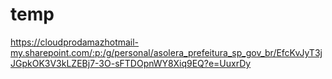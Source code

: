 # temp

https://cloudprodamazhotmail-my.sharepoint.com/:p:/g/personal/asolera_prefeitura_sp_gov_br/EfcKvJyT3jJGpkOK3V3kLZEBj7-3O-sFTDOpnWY8Xiq9EQ?e=UuxrDy
